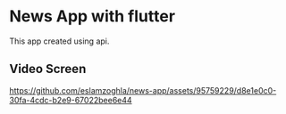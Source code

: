 # News App with flutter
This app created using api.

## Video Screen
https://github.com/eslamzoghla/news-app/assets/95759229/d8e1e0c0-30fa-4cdc-b2e9-67022bee6e44


